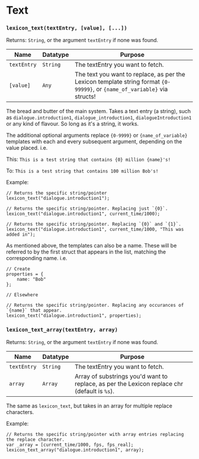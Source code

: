 # Text

### `lexicon_text(textEntry, [value], [...])`

Returns: `String`, or the argument `textEntry` if none was found.

|Name|Datatype|Purpose|
|---|---|---|
|`textEntry`| `String`| The textEntry you want to fetch.|
|`[value]`| `Any`| The text you want to replace, as per the Lexicon template string format `{0-99999}`, or `{name_of_variable}` via structs!|

The bread and butter of the main system. Takes a text entry (a string), such as `dialogue.introduction1`, `dialogue_introduction1`, `dialogueIntroduction1` or any kind of flavour. So long as it's a string, it works.

The additional optional arguments replace `{0-9999}` or `{name_of_variable}` templates with each and every subsequent argument, depending on the value placed. i.e.

This: 
`This is a test string that contains {0} million {name}'s!`

To:
`This is a test string that contains 100 million Bob's!`

Example:<br>
```gml
// Returns the specific string/pointer
lexicon_text("dialogue.introduction1");

// Returns the specific string/pointer. Replacing just `{0}`.
lexicon_text("dialogue.introduction1", current_time/1000);

// Returns the specific string/pointer. Replacing `{0}` and `{1}`.
lexicon_text("dialogue.introduction1", current_time/1000, "This was added in");
```

As mentioned above, the templates can also be a name. These will be referred to by the first struct that appears in the list, matching the corresponding name. i.e.


```gml
// Create
properties = {
    name: "Bob"
};

// Elsewhere

// Returns the specific string/pointer. Replacing any occurances of `{name}` that appear.
lexicon_text("dialogue.introduction1", properties);
```

### `lexicon_text_array(textEntry, array)`

Returns: `String`, or the argument `textEntry` if none was found.

|Name|Datatype|Purpose|
|---|---|---|
|`textEntry`| `String`| The textEntry you want to fetch.|
|`array`| `Array`| Array of substrings you'd want to replace, as per the Lexicon replace chr (default is `%s`).|

The same as `lexicon_text`, but takes in an array for multiple replace characters.

Example:<br>
```gml
// Returns the specific string/pointer with array entries replacing the replace character.
var _array = [current_time/1000, fps, fps_real];
lexicon_text_array("dialogue.introduction1", array);
```